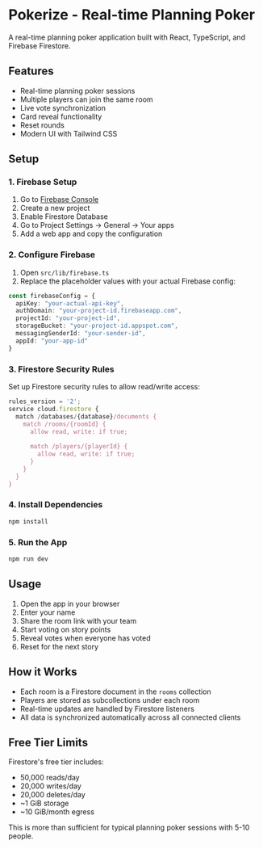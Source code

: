 # Pokerize - Real-time Planning Poker

A real-time planning poker application built with React, TypeScript, and Firebase Firestore.

## Features

- Real-time planning poker sessions
- Multiple players can join the same room
- Live vote synchronization
- Card reveal functionality
- Reset rounds
- Modern UI with Tailwind CSS

## Setup

### 1. Firebase Setup

1. Go to [Firebase Console](https://console.firebase.google.com/)
2. Create a new project
3. Enable Firestore Database
4. Go to Project Settings → General → Your apps
5. Add a web app and copy the configuration

### 2. Configure Firebase

1. Open `src/lib/firebase.ts`
2. Replace the placeholder values with your actual Firebase config:

```typescript
const firebaseConfig = {
  apiKey: "your-actual-api-key",
  authDomain: "your-project-id.firebaseapp.com",
  projectId: "your-project-id",
  storageBucket: "your-project-id.appspot.com",
  messagingSenderId: "your-sender-id",
  appId: "your-app-id"
}
```

### 3. Firestore Security Rules

Set up Firestore security rules to allow read/write access:

```javascript
rules_version = '2';
service cloud.firestore {
  match /databases/{database}/documents {
    match /rooms/{roomId} {
      allow read, write: if true;
      
      match /players/{playerId} {
        allow read, write: if true;
      }
    }
  }
}
```

### 4. Install Dependencies

```bash
npm install
```

### 5. Run the App

```bash
npm run dev
```

## Usage

1. Open the app in your browser
2. Enter your name
3. Share the room link with your team
4. Start voting on story points
5. Reveal votes when everyone has voted
6. Reset for the next story

## How it Works

- Each room is a Firestore document in the `rooms` collection
- Players are stored as subcollections under each room
- Real-time updates are handled by Firestore listeners
- All data is synchronized automatically across all connected clients

## Free Tier Limits

Firestore's free tier includes:
- 50,000 reads/day
- 20,000 writes/day
- 20,000 deletes/day
- ~1 GiB storage
- ~10 GiB/month egress

This is more than sufficient for typical planning poker sessions with 5-10 people.

